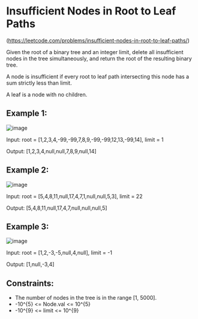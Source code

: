 # Insufficient Nodes in Root to Leaf Paths
(https://leetcode.com/problems/insufficient-nodes-in-root-to-leaf-paths/)

Given the root of a binary tree and an integer limit, delete all insufficient nodes in the tree simultaneously, and return the root of the resulting binary tree.

A node is insufficient if every root to leaf path intersecting this node has a sum strictly less than limit.

A leaf is a node with no children.

## Example 1:

![image](https://user-images.githubusercontent.com/94119476/235189894-f9a5ce5a-2dee-4da1-a52c-6c0ea05cfb5d.png)

Input: root = [1,2,3,4,-99,-99,7,8,9,-99,-99,12,13,-99,14], limit = 1

Output: [1,2,3,4,null,null,7,8,9,null,14]

## Example 2:

![image](https://user-images.githubusercontent.com/94119476/235190048-8addc3d6-65dc-4623-b989-c743ded8a3ef.png)

Input: root = [5,4,8,11,null,17,4,7,1,null,null,5,3], limit = 22

Output: [5,4,8,11,null,17,4,7,null,null,null,5]

## Example 3:

![image](https://user-images.githubusercontent.com/94119476/235190695-ea80d0e5-5f11-4455-874d-429b6cb47636.png)

Input: root = [1,2,-3,-5,null,4,null], limit = -1

Output: [1,null,-3,4]

## Constraints:

* The number of nodes in the tree is in the range [1, 5000].
* -10^{5} <= Node.val <= 10^{5}
* -10^{9} <= limit <= 10^{9}
